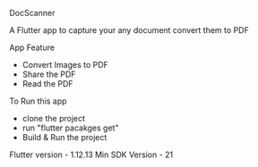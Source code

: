 DocScanner

A Flutter app to capture your any document convert them to PDF

App Feature
  - Convert Images to PDF
  - Share the PDF
  - Read the PDF

To Run this app

  - clone the project
  - run "flutter pacakges get"
  - Build & Run the project
  
Flutter version -  1.12.13
Min SDK Version - 21





